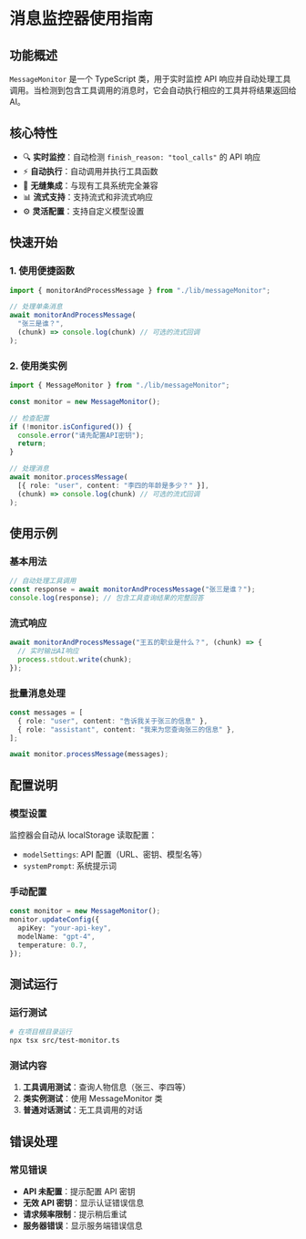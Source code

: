 # 消息监控器使用指南

## 功能概述

`MessageMonitor` 是一个 TypeScript 类，用于实时监控 API 响应并自动处理工具调用。当检测到包含工具调用的消息时，它会自动执行相应的工具并将结果返回给 AI。

## 核心特性

- 🔍 **实时监控**：自动检测 `finish_reason: "tool_calls"` 的 API 响应
- ⚡ **自动执行**：自动调用并执行工具函数
- 🔄 **无缝集成**：与现有工具系统完全兼容
- 📊 **流式支持**：支持流式和非流式响应
- ⚙️ **灵活配置**：支持自定义模型设置

## 快速开始

### 1. 使用便捷函数

```typescript
import { monitorAndProcessMessage } from "./lib/messageMonitor";

// 处理单条消息
await monitorAndProcessMessage(
  "张三是谁？",
  (chunk) => console.log(chunk) // 可选的流式回调
);
```

### 2. 使用类实例

```typescript
import { MessageMonitor } from "./lib/messageMonitor";

const monitor = new MessageMonitor();

// 检查配置
if (!monitor.isConfigured()) {
  console.error("请先配置API密钥");
  return;
}

// 处理消息
await monitor.processMessage(
  [{ role: "user", content: "李四的年龄是多少？" }],
  (chunk) => console.log(chunk) // 可选的流式回调
);
```

## 使用示例

### 基本用法

```typescript
// 自动处理工具调用
const response = await monitorAndProcessMessage("张三是谁？");
console.log(response); // 包含工具查询结果的完整回答
```

### 流式响应

```typescript
await monitorAndProcessMessage("王五的职业是什么？", (chunk) => {
  // 实时输出AI响应
  process.stdout.write(chunk);
});
```

### 批量消息处理

```typescript
const messages = [
  { role: "user", content: "告诉我关于张三的信息" },
  { role: "assistant", content: "我来为您查询张三的信息" },
];

await monitor.processMessage(messages);
```

## 配置说明

### 模型设置

监控器会自动从 localStorage 读取配置：

- `modelSettings`: API 配置（URL、密钥、模型名等）
- `systemPrompt`: 系统提示词

### 手动配置

```typescript
const monitor = new MessageMonitor();
monitor.updateConfig({
  apiKey: "your-api-key",
  modelName: "gpt-4",
  temperature: 0.7,
});
```

## 测试运行

### 运行测试

```bash
# 在项目根目录运行
npx tsx src/test-monitor.ts
```

### 测试内容

1. **工具调用测试**：查询人物信息（张三、李四等）
2. **类实例测试**：使用 MessageMonitor 类
3. **普通对话测试**：无工具调用的对话

## 错误处理

### 常见错误

- **API 未配置**：提示配置 API 密钥
- **无效 API 密钥**：显示认证错误信息
- **请求频率限制**：提示稍后重试
- **服务器错误**：显示服务端错误信息
